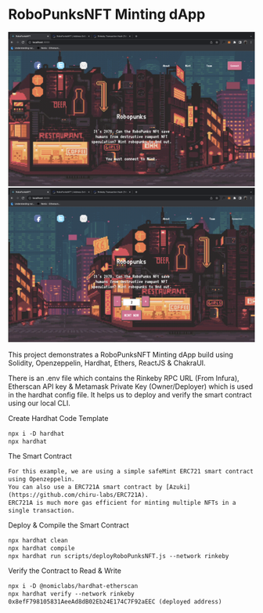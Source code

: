 # RoboPunksNFT Minting dApp 

![DEMO](https://github.com/nakshatrasinghh/RoboPunksNFT/blob/main/src/assets/readme/demo.png)
![DEMO](https://github.com/nakshatrasinghh/RoboPunksNFT/blob/main/src/assets/readme/demo2.png)

This project demonstrates a RoboPunksNFT Minting dApp build using Solidity, Openzeppelin, Hardhat, Ethers, ReactJS & ChakraUI.

There is an .env file which contains the Rinkeby RPC URL (From Infura), Etherscan API key & Metamask Private Key (Owner/Deployer) which is used in the hardhat config file. It helps us to deploy and verify the smart contract using our local CLI.

Create Hardhat Code Template
```
npx i -D hardhat
npx hardhat
```

The Smart Contract
```
For this example, we are using a simple safeMint ERC721 smart contract using Openzeppelin.
You can also use a ERC721A smart contract by [Azuki](https://github.com/chiru-labs/ERC721A).
ERC721A is much more gas efficient for minting multiple NFTs in a single transaction.
```

Deploy & Compile the Smart Contract 
```
npx hardhat clean
npx hardhat compile
npx hardhat run scripts/deployRoboPunksNFT.js --network rinkeby
```

Verify the Contract to Read & Write
```
npx i -D @nomiclabs/hardhat-etherscan
npx hardhat verify --network rinkeby 0x8efF798105831AeeAd8dB02Eb24E174C7F92aEEC (deployed address)
```